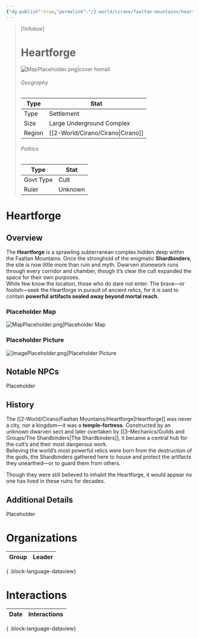 ```yaml
---
{"dg-publish":true,"permalink":"/2-world/cirano/faaltan-mountains/heartforge/","tags":["Category/Settlement"]}
---
```



> [!infobox]
> # Heartforge
> ![MapPlaceholder.png|cover hsmall](/img/user/z_Assets/Placeholder%20Images/MapPlaceholder.png)
> ###### Geography
> Type |  Stat |
> ---|---|
> Type | Settlement |
> Size | Large Underground Complex |
> Region | [[2-World/Cirano/Cirano\|Cirano]] |
> ###### Politics
> Type |  Stat |
> ---|---|
> Govt Type | Cult |
> Ruler | Unknown|

# Heartforge
## Overview
The **Heartforge** is a sprawling subterranean complex hidden deep within the Faaltan Mountains. Once the stronghold of the enigmatic **Shardbinders**, the site is now little more than ruin and myth. Dwarven stonework runs through every corridor and chamber, though it’s clear the cult expanded the space for their own purposes.  
While few know the location, those who do dare not enter. The brave—or foolish—seek the Heartforge in pursuit of ancient relics, for it is said to contain **powerful artifacts sealed away beyond mortal reach**.

### Placeholder Map
![MapPlaceholder.png|Placeholder Map](/img/user/z_Assets/Placeholder%20Images/MapPlaceholder.png)

### Placeholder Picture
![ImagePlaceholder.png|Placeholder Picture](/img/user/z_Assets/Placeholder%20Images/ImagePlaceholder.png)

## Notable NPCs
Placeholder

## History
The [[2-World/Cirano/Faaltan Mountains/Heartforge\|Heartforge]] was never a city, nor a kingdom—it was a **temple-fortress**. Constructed by an unknown dwarven sect and later overtaken by [[3-Mechanics/Guilds and Groups/The Shardbinders\|The Shardbinders]], it became a central hub for the cult’s and their most dangerous work.  
Believing the world’s most powerful relics were born from the destruction of the gods, the Shardbinders gathered here to house and protect the artifacts they unearthed—or to guard them from others.

Though they were still believed to inhabit the Heartforge, it would appear no one has lived in these ruins for decades.

## Additional Details
Placeholder

# Organizations
| Group | Leader |
| ----- | ------ |

{ .block-language-dataview}

# Interactions

| Date | Interactions |
| ---- | ------------ |

{ .block-language-dataview}
